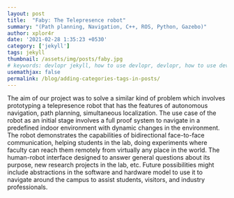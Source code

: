 ```yaml
---
layout: post
title:  "Faby: The Telepresence robot"
summary: "(Path planning, Navigation, C++, ROS, Python, Gazebo)"
author: xplor4r
date: '2021-02-28 1:35:23 +0530'
category: ['jekyll']
tags: jekyll
thumbnail: /assets/img/posts/faby.jpg
# keywords: devlopr jekyll, how to use devlopr, devlopr, how to use devlopr-jekyll, devlopr-jekyll tutorial,best jekyll themes, multi categories and tags
usemathjax: false
permalink: /blog/adding-categories-tags-in-posts/
---
```

The aim of our project was to solve a similar kind of problem which involves prototyping a telepresence robot that has the features of autonomous navigation, path planning, simultaneous localization. The use case of the robot as an initial stage involves a full proof system to navigate in a predefined indoor environment with dynamic changes in the environment. The robot demonstrates the capabilities of bidirectional face-to-face communication, helping students in the lab, doing experiments where faculty can reach them remotely from virtually any place in the world. The human-robot interface designed to answer general questions about its purpose, new research projects in the lab, etc. Future possibilities might include abstractions in the software and hardware model to use it to navigate around the campus to assist students, visitors, and industry professionals.

